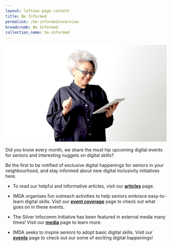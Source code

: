 ```yaml
---
layout: leftnav-page-content
title: Be Informed
permalink: /be-informed/overview
breadcrumb: Be Informed
collection_name: be-informed
---
```


![image](/images/be-informed/be-informed-1.jpg)

Did you know every month, we share the most hip upcoming digital events for seniors and interesting nuggets on digital skills?<br>

Be the first to be notified of exclusive digital happenings for seniors in your neighbourhood, and stay informed about new digital inclusivity initiatives here. 

* To read our helpful and informative articles, visit our **[articles](/be-informed/articles)** page. <br>

* IMDA organises fun outreach activities to help seniors embrace easy-to-learn digital skills. Visit our **[event coverage](/be-informed/event-coverage)** page to check out what goes on in these events.<br>

* The Silver Infocomm Initiative has been featured in external media many times! Visit our **[media](/be-informed/media)** page to learn more.<br>

* IMDA seeks to inspire seniors to adopt basic digital skills. Visit our **[events](/events/)** page to check out our some of exciting digital happenings!
